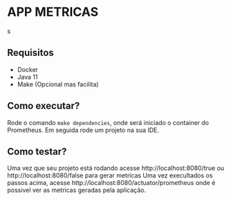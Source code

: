 # APP METRICAS
s
## Requisitos

* Docker
* Java 11
* Make (Opcional mas facilita)


## Como executar?

Rode o comando `make dependencies`, onde será iniciado o container do Prometheus.
Em seguida rode um projeto na sua IDE.

## Como testar?

Uma vez que seu projeto está rodando acesse http://localhost:8080/true ou http://localhost:8080/false para gerar metricas
Uma vez execultados os passos acima, acesse http://localhost:8080/actuator/prometheus
onde é possivel ver as metricas geradas pela aplicação.

